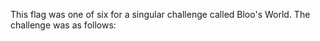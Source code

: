 This flag was one of six for a singular challenge called Bloo's World.
The challenge was as follows: 
